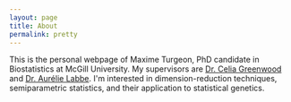 ```yaml
---
layout: page
title: About
permalink: pretty
---
```


<p class="message">
  This is the personal webpage of Maxime Turgeon, PhD candidate in Biostatistics at McGill University. My supervisors are <a href="http://greenwoodlab.github.io/">Dr. Celia Greenwood</a> and <a href="http://www.medicine.mcgill.ca/epidemiology/Labbe/index.html">Dr. Aurélie Labbe</a>. I'm interested in dimension-reduction techniques, semiparametric statistics, and their application to statistical genetics.
</p>


